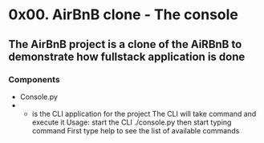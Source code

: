 # 0x00. AirBnB clone - The console

## The AirBnB project is a clone of the AiRBnB to demonstrate how fullstack application is done


### Components
- Console.py
- - is the CLI application for the project
	The CLI will take command and execute it
	Usage: start the CLI ./console.py then start typing command
	First type help to see the list of available commands

